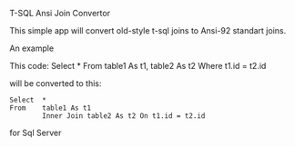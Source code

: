 T-SQL Ansi Join Convertor 

This simple app will convert old-style t-sql joins to Ansi-92 standart joins. 

An example

This code:
    Select  *
    From    table1 As t1, table2 As t2 
    Where   t1.id = t2.id


will be converted to this: 

    Select  *
    From    table1 As t1
    		Inner Join table2 As t2 On t1.id = t2.id




for Sql Server
